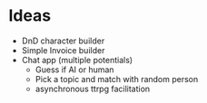 # Ideas
* DnD character builder
* Simple Invoice builder
* Chat app (multiple potentials)
    * Guess if AI or human
    * Pick a topic and match with random person
    * asynchronous ttrpg facilitation